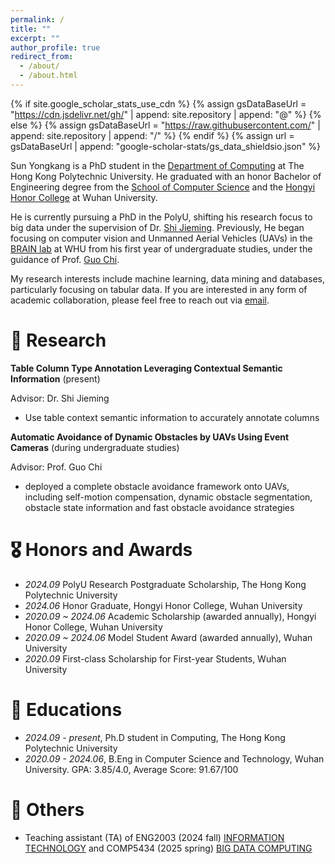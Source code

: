 ```yaml
---
permalink: /
title: ""
excerpt: ""
author_profile: true
redirect_from: 
  - /about/
  - /about.html
---
```


{% if site.google_scholar_stats_use_cdn %}
{% assign gsDataBaseUrl = "https://cdn.jsdelivr.net/gh/" | append: site.repository | append: "@" %}
{% else %}
{% assign gsDataBaseUrl = "https://raw.githubusercontent.com/" | append: site.repository | append: "/" %}
{% endif %}
{% assign url = gsDataBaseUrl | append: "google-scholar-stats/gs_data_shieldsio.json" %}

<span class='anchor' id='about-me'></span>

Sun Yongkang is a PhD student in the [Department of Computing](https://www.polyu.edu.hk/comp/) at The Hong Kong Polytechnic University. He graduated with an honor Bachelor of Engineering degree from the [School of Computer Science](https://cs.whu.edu.cn/) and the [Hongyi Honor College](https://hyxt.whu.edu.cn/) at Wuhan University.

He is currently pursuing a PhD in the PolyU, shifting his research focus to big data under the supervision of Dr. [Shi Jieming](https://www4.comp.polyu.edu.hk/~jiemshi/). Previously, He began focusing on computer vision and Unmanned Aerial Vehicles (UAVs) in the [BRAIN lab](https://www.zhiyuteam.com/) at WHU from his first year of undergraduate studies, under the guidance of Prof. [Guo Chi](https://jszy.whu.edu.cn/guochi).

My research interests include machine learning, data mining and databases, particularly focusing on tabular data. If you are interested in any form of academic collaboration, please feel free to reach out via [email](mailto:yongkang.sun@connect.polyu.hk).

<!-- My research interest includes neural machine translation and computer vision. I have published more than 100 papers at the top international AI conferences with total <a href='https://scholar.google.com/citations?user=DhtAFkwAAAAJ'>google scholar citations <strong><span id='total_cit'>260000+</span></strong></a> (You can also use google scholar badge <a href='https://scholar.google.com/citations?user=DhtAFkwAAAAJ'><img src="https://img.shields.io/endpoint?url={{ url | url_encode }}&logo=Google%20Scholar&labelColor=f6f6f6&color=9cf&style=flat&label=citations"></a>). -->

<!-- 
# 🔥 News
- *2022.02*: &nbsp;🎉🎉 Lorem ipsum dolor sit amet, consectetur adipiscing elit. Vivamus ornare aliquet ipsum, ac tempus justo dapibus sit amet. 
- *2022.02*: &nbsp;🎉🎉 Lorem ipsum dolor sit amet, consectetur adipiscing elit. Vivamus ornare aliquet ipsum, ac tempus justo dapibus sit amet.  -->

<!-- # 📝 Publications 

<div class='paper-box'><div class='paper-box-image'><div><div class="badge">CVPR 2016</div><img src='images/500x300.png' alt="sym" width="100%"></div></div>
<div class='paper-box-text' markdown="1">

[Deep Residual Learning for Image Recognition](https://openaccess.thecvf.com/content_cvpr_2016/papers/He_Deep_Residual_Learning_CVPR_2016_paper.pdf)

**Kaiming He**, Xiangyu Zhang, Shaoqing Ren, Jian Sun

[**Project**](https://scholar.google.com/citations?view_op=view_citation&hl=zh-CN&user=DhtAFkwAAAAJ&citation_for_view=DhtAFkwAAAAJ:ALROH1vI_8AC) <strong><span class='show_paper_citations' data='DhtAFkwAAAAJ:ALROH1vI_8AC'></span></strong>
- Lorem ipsum dolor sit amet, consectetur adipiscing elit. Vivamus ornare aliquet ipsum, ac tempus justo dapibus sit amet. 
</div>
</div>

- [Lorem ipsum dolor sit amet, consectetur adipiscing elit. Vivamus ornare aliquet ipsum, ac tempus justo dapibus sit amet](https://github.com), A, B, C, **CVPR 2020** -->

# 📝 Research
**Table Column Type Annotation Leveraging Contextual Semantic Information** (present)

Advisor: Dr. Shi Jieming
- Use table context semantic information to accurately annotate columns

**Automatic Avoidance of Dynamic Obstacles by UAVs Using Event Cameras** (during undergraduate studies)

Advisor: Prof. Guo Chi
- deployed a complete obstacle avoidance framework onto UAVs, including self-motion compensation,
dynamic obstacle segmentation, obstacle state information and fast obstacle avoidance strategies
 

# 🎖 Honors and Awards
- *2024.09* PolyU Research Postgraduate Scholarship, The Hong Kong Polytechnic University
- *2024.06* Honor Graduate, Hongyi Honor College, Wuhan University
- *2020.09 ~ 2024.06* Academic Scholarship (awarded annually), Hongyi Honor College, Wuhan University
- *2020.09 ~ 2024.06* Model Student Award (awarded annually), Wuhan University
- *2020.09* First-class Scholarship for First-year Students, Wuhan University

# 📖 Educations
- *2024.09 - present*, Ph.D student in Computing, The Hong Kong Polytechnic University
- *2020.09 - 2024.06*, B.Eng in Computer Science and Technology, Wuhan University. GPA: 3.85/4.0, Average Score: 91.67/100 

# 💬 Others
- Teaching assistant (TA) of ENG2003 (2024 fall) [INFORMATION TECHNOLOGY](https://www.polyu.edu.hk/feng/-/media/department/feng/common-subject/eng2003_pdf.pdf?la=en&hash=FECC0F81A9506619F010DCFA3AA96CC4) and COMP5434 (2025 spring) [BIG DATA COMPUTING](https://www.polyu.edu.hk/comp/docdrive/tpg/subject/COMP5434.pdf)

<!-- # 💬 Invited Talks
- *2021.06*, Lorem ipsum dolor sit amet, consectetur adipiscing elit. Vivamus ornare aliquet ipsum, ac tempus justo dapibus sit amet. 
- *2021.03*, Lorem ipsum dolor sit amet, consectetur adipiscing elit. Vivamus ornare aliquet ipsum, ac tempus justo dapibus sit amet.  \| [\[video\]](https://github.com/) -->

<!-- # 💻 Internships
- *2019.05 - 2020.02*, [Lorem](https://github.com/), China. -->